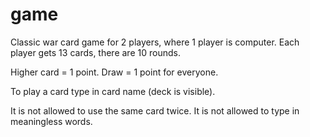 # game

Classic war card game for 2 players, where 1 player is computer. Each player gets 13 cards, there are 10 rounds. 

Higher card = 1 point. Draw = 1 point for everyone.

To play a card type in card name (deck is visible).

It is not allowed to use the same card twice. It is not allowed to type in meaningless words.
